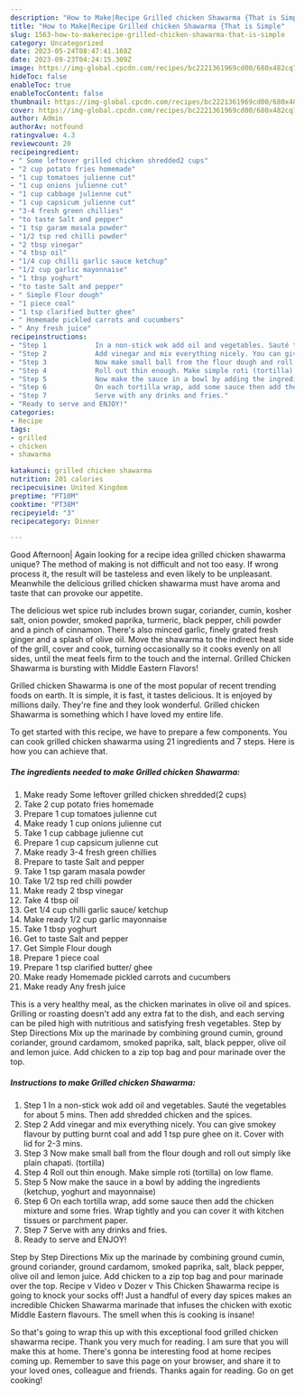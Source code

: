 ```yaml
---
description: "How to Make|Recipe Grilled chicken Shawarma {That is Simple"
title: "How to Make|Recipe Grilled chicken Shawarma {That is Simple"
slug: 1563-how-to-makerecipe-grilled-chicken-shawarma-that-is-simple
category: Uncategorized
date: 2023-05-24T08:47:41.168Z
date: 2023-09-23T04:24:15.309Z
image: https://img-global.cpcdn.com/recipes/bc2221361969cd00/680x482cq70/grilled-chicken-shawarma-recipe-main-photo.jpg
hideToc: false
enableToc: true
enableTocContent: false
thumbnail: https://img-global.cpcdn.com/recipes/bc2221361969cd00/680x482cq70/grilled-chicken-shawarma-recipe-main-photo.jpg
cover: https://img-global.cpcdn.com/recipes/bc2221361969cd00/680x482cq70/grilled-chicken-shawarma-recipe-main-photo.jpg
author: Admin
authorAv: notfound
ratingvalue: 4.3
reviewcount: 20
recipeingredient:
- " Some leftover grilled chicken shredded2 cups"
- "2 cup potato fries homemade"
- "1 cup tomatoes julienne cut"
- "1 cup onions julienne cut"
- "1 cup cabbage julienne cut"
- "1 cup capsicum julienne cut"
- "3-4 fresh green chillies"
- "to taste Salt and pepper"
- "1 tsp garam masala powder"
- "1/2 tsp red chilli powder"
- "2 tbsp vinegar"
- "4 tbsp oil"
- "1/4 cup chilli garlic sauce ketchup"
- "1/2 cup garlic mayonnaise"
- "1 tbsp yoghurt"
- "to taste Salt and pepper"
- " Simple Flour dough"
- "1 piece coal"
- "1 tsp clarified butter ghee"
- " Homemade pickled carrots and cucumbers"
- " Any fresh juice"
recipeinstructions:
- "Step 1            In a non-stick wok add oil and vegetables. Sauté the vegetables for about 5 mins. Then add shredded chicken and the spices."
- "Step 2            Add vinegar and mix everything nicely. You can give smokey flavour by putting burnt coal and add 1 tsp pure ghee on it. Cover with lid for 2-3 mins."
- "Step 3            Now make small ball from the flour dough and roll out simply like plain chapati. (tortilla)"
- "Step 4            Roll out thin enough. Make simple roti (tortilla) on low flame."
- "Step 5            Now make the sauce in a bowl by adding the ingredients (ketchup, yoghurt and mayonnaise)"
- "Step 6            On each tortilla wrap, add some sauce then add the chicken mixture and some fries. Wrap tightly and you can cover it with kitchen tissues or parchment paper."
- "Step 7            Serve with any drinks and fries."
- "Ready to serve and ENJOY!"
categories:
- Recipe
tags:
- grilled
- chicken
- shawarma

katakunci: grilled chicken shawarma 
nutrition: 201 calories
recipecuisine: United Kingdom
preptime: "PT10M"
cooktime: "PT38M"
recipeyield: "3"
recipecategory: Dinner

---
```



Good Afternoon| Again looking for a recipe idea grilled chicken shawarma unique? The method of making is not difficult and not too easy. If wrong process it, the result will be tasteless and even likely to be unpleasant. Meanwhile the delicious grilled chicken shawarma must have aroma and taste that can provoke our appetite.





The delicious wet spice rub includes brown sugar, coriander, cumin, kosher salt, onion powder, smoked paprika, turmeric, black pepper, chili powder and a pinch of cinnamon. There&#39;s also minced garlic, finely grated fresh ginger and a splash of olive oil. Move the shawarma to the indirect heat side of the grill, cover and cook, turning occasionally so it cooks evenly on all sides, until the meat feels firm to the touch and the internal. Grilled Chicken Shawarma is bursting with Middle Eastern Flavors!

Grilled chicken Shawarma is one of the most popular of recent trending foods on earth. It is simple, it is fast, it tastes delicious. It is enjoyed by millions daily. They're fine and they look wonderful. Grilled chicken Shawarma is something which I have loved my entire life.


To get started with this recipe, we have to prepare a few components. You can cook grilled chicken shawarma using 21 ingredients and 7 steps. Here is how you can achieve that.

<!--inarticleads1-->

##### The ingredients needed to make Grilled chicken Shawarma:

1. Make ready  Some leftover grilled chicken shredded(2 cups)
1. Take 2 cup potato fries homemade
1. Prepare 1 cup tomatoes julienne cut
1. Make ready 1 cup onions julienne cut
1. Take 1 cup cabbage julienne cut
1. Prepare 1 cup capsicum julienne cut
1. Make ready 3-4 fresh green chillies
1. Prepare to taste Salt and pepper
1. Take 1 tsp garam masala powder
1. Take 1/2 tsp red chilli powder
1. Make ready 2 tbsp vinegar
1. Take 4 tbsp oil
1. Get 1/4 cup chilli garlic sauce/ ketchup
1. Make ready 1/2 cup garlic mayonnaise
1. Take 1 tbsp yoghurt
1. Get to taste Salt and pepper
1. Get  Simple Flour dough
1. Prepare 1 piece coal
1. Prepare 1 tsp clarified butter/ ghee
1. Make ready  Homemade pickled carrots and cucumbers
1. Make ready  Any fresh juice


This is a very healthy meal, as the chicken marinates in olive oil and spices. Grilling or roasting doesn&#39;t add any extra fat to the dish, and each serving can be piled high with nutritious and satisfying fresh vegetables. Step by Step Directions Mix up the marinade by combining ground cumin, ground coriander, ground cardamom, smoked paprika, salt, black pepper, olive oil and lemon juice. Add chicken to a zip top bag and pour marinade over the top. 

<!--inarticleads2-->

##### Instructions to make Grilled chicken Shawarma:

1. Step 1            In a non-stick wok add oil and vegetables. Sauté the vegetables for about 5 mins. Then add shredded chicken and the spices.
1. Step 2            Add vinegar and mix everything nicely. You can give smokey flavour by putting burnt coal and add 1 tsp pure ghee on it. Cover with lid for 2-3 mins.
1. Step 3            Now make small ball from the flour dough and roll out simply like plain chapati. (tortilla)
1. Step 4            Roll out thin enough. Make simple roti (tortilla) on low flame.
1. Step 5            Now make the sauce in a bowl by adding the ingredients (ketchup, yoghurt and mayonnaise)
1. Step 6            On each tortilla wrap, add some sauce then add the chicken mixture and some fries. Wrap tightly and you can cover it with kitchen tissues or parchment paper.
1. Step 7            Serve with any drinks and fries.
1. Ready to serve and ENJOY!

Step by Step Directions Mix up the marinade by combining ground cumin, ground coriander, ground cardamom, smoked paprika, salt, black pepper, olive oil and lemon juice. Add chicken to a zip top bag and pour marinade over the top. Recipe v Video v Dozer v This Chicken Shawarma recipe is going to knock your socks off! Just a handful of every day spices makes an incredible Chicken Shawarma marinade that infuses the chicken with exotic Middle Eastern flavours. The smell when this is cooking is insane! 

So that's going to wrap this up with this exceptional food grilled chicken shawarma recipe. Thank you very much for reading. I am sure that you will make this at home. There's gonna be interesting food at home recipes coming up. Remember to save this page on your browser, and share it to your loved ones, colleague and friends. Thanks again for reading. Go on get cooking!

